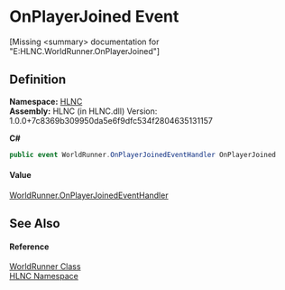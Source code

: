 # OnPlayerJoined Event


\[Missing &lt;summary&gt; documentation for "E:HLNC.WorldRunner.OnPlayerJoined"\]



## Definition
**Namespace:** <a href="N_HLNC">HLNC</a>  
**Assembly:** HLNC (in HLNC.dll) Version: 1.0.0+7c8369b309950da5e6f9dfc534f2804635131157

**C#**
``` C#
public event WorldRunner.OnPlayerJoinedEventHandler OnPlayerJoined
```



#### Value
<a href="T_HLNC_WorldRunner_OnPlayerJoinedEventHandler">WorldRunner.OnPlayerJoinedEventHandler</a>

## See Also


#### Reference
<a href="T_HLNC_WorldRunner">WorldRunner Class</a>  
<a href="N_HLNC">HLNC Namespace</a>  
